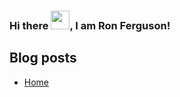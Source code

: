 ### Hi there <img src="https://raw.githubusercontent.com/MartinHeinz/MartinHeinz/master/wave.gif" width="30px">, I am Ron Ferguson!

## Blog posts
<!-- BLOG-POST-LIST:START -->
- [Home](https://drupalodyssey.com/home)
<!-- BLOG-POST-LIST:END -->

<!--
**r0nn1ef/r0nn1ef** is a ✨ _special_ ✨ repository because its `README.md` (this file) appears on your GitHub profile.

Here are some ideas to get you started:

- 🔭 I’m currently working on ...
- 🌱 I’m currently learning ...
- 👯 I’m looking to collaborate on ...
- 🤔 I’m looking for help with ...
- 💬 Ask me about ...
- 📫 How to reach me: ...
- 😄 Pronouns: ...
- ⚡ Fun fact: ...
-->

